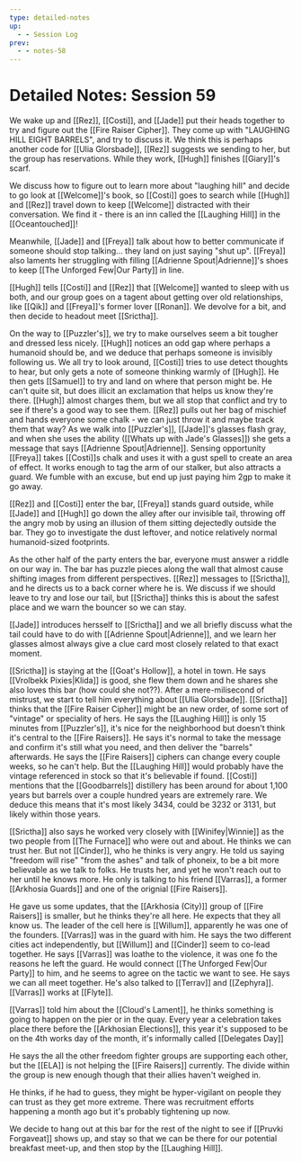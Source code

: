 ```yaml
---
type: detailed-notes
up:
  - - Session Log
prev:
  - - notes-58
---
```


# Detailed Notes: Session 59

We wake up and [[Rez]], [[Costi]], and [[Jade]] put their heads together to try and figure out the [[Fire Raiser Cipher]]. They come up with "LAUGHING HILL EIGHT BARRELS", and try to discuss it. We think this is perhaps another code for [[Ulia Glorsbade]], [[Rez]] suggests we sending to her, but the group has reservations. While they work, [[Hugh]] finishes [[Giary]]'s scarf.

We discuss how to figure out to learn more about "laughing hill" and decide to go look at [[Welcome]]'s book, so [[Costi]] goes to search while [[Hugh]] and [[Rez]] travel down to keep [[Welcome]] distracted with their conversation. We find it - there is an inn called the [[Laughing Hill]] in the [[Oceantouched]]! 

Meanwhile, [[Jade]] and [[Freya]] talk about how to better communicate if someone should stop talking... they land on just saying "shut up". [[Freya]] also laments her struggling with filling [[Adrienne Spout|Adrienne]]'s shoes to keep [[The Unforged Few|Our Party]] in line. 

[[Hugh]] tells [[Costi]] and [[Rez]] that [[Welcome]] wanted to sleep with us both, and our group goes on a tagent about getting over old relationships, like [[Qik]] and [[Freya]]'s former lover [[Ronan]]. We devolve for a bit, and then decide to headout meet [[Srictha]].

On the way to [[Puzzler's]], we try to make ourselves seem a bit tougher and dressed less nicely. [[Hugh]] notices an odd gap where perhaps a humanoid should be, and we deduce that perhaps someone is invisibly following us. We all try to look around, [[Costi]] tries to use detect thoughts to hear, but only gets a note of someone thinking warmly of [[Hugh]]. He then gets [[Samuel]] to try and land on where that person might be. He can't quite sit, but does illicit an exclamation that helps us know they're there. [[Hugh]] almost charges them, but we all stop that conflict and try to see if there's a good way to see them. [[Rez]] pulls out her bag of mischief and hands everyone some chalk - we can just throw it and maybe track them that way? As we walk into [[Puzzler's]], [[Jade]]'s glasses flash gray, and when she uses the ability ([[Whats up with Jade's Glasses]]) she gets a message that says [[Adrienne Spout|Adrienne]]. Sensing opportunity [[Freya]] takes [[Costi]]s chalk and uses it with a gust spell to create an area of effect. It works enough to tag the arm of our stalker, but also attracts a guard. We fumble with an excuse, but end up just paying him 2gp to make it go away. 

[[Rez]] and [[Costi]] enter the bar, [[Freya]] stands guard outside, while [[Jade]] and [[Hugh]] go down the alley after our invisible tail, throwing off the angry mob by using an illusion of them sitting dejectedly outside the bar. They go to investigate the dust leftover, and notice relatively normal humanoid-sized footprints. 

As the other half of the party enters the bar, everyone must answer a riddle on our way in. The bar has puzzle pieces along the wall that almost cause shifting images from different perspectives. [[Rez]] messages to [[Srictha]], and he directs us to a back corner where he is. We discuss if we should leave to try and lose our tail, but [[Srictha]] thinks this is about the safest place and we warn the bouncer so we can stay. 

[[Jade]] introduces hersself to [[Srictha]] and we all briefly discuss what the tail could have to do with [[Adrienne Spout|Adrienne]], and we learn her glasses almost always give a clue card most closely related to that exact moment. 

[[Srictha]] is staying at the [[Goat's Hollow]], a hotel in town. He says [[Vrolbekk Pixies|Klida]] is good, she flew them down and he shares she also loves this bar (how could she not??). After a mere-milisecond of mistrust, we start to tell him everything about [[Ulia Glorsbade]]. [[Srictha]] thinks that the [[Fire Raiser Cipher]] might be an new order, of some sort of "vintage" or speciality of hers. He says the [[Laughing Hill]] is only 15 minutes from [[Puzzler's]], it's nice for the neighborhood but doesn't think it's central to the [[Fire Raisers]]. He says it's normal to take the message and confirm it's still what you need, and then deliver the "barrels" afterwards. He says the [[Fire Raisers]] ciphers can change every couple weeks, so he can't help. But the [[Laughing Hill]] would probably have the vintage referenced in stock so that it's believable if found. [[Costi]] mentions that the [[Goodbarrels]] distillery has been around for about 1,100 years but barrels over a couple hundred years are extremely rare. We deduce this means that it's most likely 3434, could be 3232 or 3131, but likely within those years.

[[Srictha]] also says he worked very closely with [[Winifey|Winnie]] as the two people from [[The Furnace]] who were out and about. He thinks we can trust her. But not [[Cinder]], who he thinks is very angry. He told us saying "freedom will rise" "from the ashes" and talk of phoneix, to be a bit more believable as we talk to folks. He trusts her, and yet he won't reach out to her until he knows more. He only is talking to his friend [[Varras]], a former [[Arkhosia Guards]] and one of the orignial [[Fire Raisers]]. 

He gave us some updates, that the [[Arkhosia (City)]] group of [[Fire Raisers]] is smaller, but he thinks they're all here. He expects that they all know us. The leader of the cell here is [[Willum]], apparently he was one of the founders. [[Varras]] was in the guard with him. He says the two different cities act independently, but [[Willum]] and [[Cinder]] seem to co-lead together. He says [[Varras]] was loathe to the violence, it was one fo the reasons he left the guard. He would connect [[The Unforged Few|Our Party]] to him, and he seems to agree on the tactic we want to see. He says we can all meet together. He's also talked to [[Terrav]] and [[Zephyra]]. [[Varras]] works at [[Flyte]]. 

[[Varras]] told him about the [[Cloud's Lament]], he thinks something is going to happen on the pier or in the quay. Every year a celebration takes place there before the [[Arkhosian Elections]], this year it's supposed to be on the 4th works day of the month, it's informally called [[Delegates Day]]

He says the all the other freedom fighter groups are supporting each other, but the [[ELA]] is not helping the [[Fire Raisers]] currently. The divide within the group is new enough though that their allies haven't weighed in. 

He thinks, if he had to guess, they might be hyper-vigilant on people they can trust as they get more extreme. There was recruitment efforts happening a month ago but it's probably tightening up now. 

We decide to hang out at this bar for the rest of the night to see if [[Pruvki Forgaveat]] shows up, and stay so that we can be there for our potential breakfast meet-up, and then stop by the [[Laughing Hill]]. 